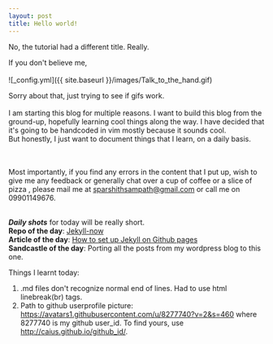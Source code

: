 ```yaml
---
layout: post
title: Hello world!
---
```


No, the tutorial had a different title. Really.  

If you don't believe me,<br><br> 
![_config.yml]({{ site.baseurl }}/images/Talk_to_the_hand.gif)

Sorry about that, just trying to see if gifs work.<br><br>
I am starting this blog for multiple reasons. 
I want to build this blog from the ground-up, hopefully learning cool things along the way.
I have decided that it's going to be handcoded in vim mostly because it sounds cool.  
But honestly, I just want to document things that I learn, on a daily basis. 

<br><br>
Most importantly, if you find any errors in the content that I put up,  wish to give me any feedback or generally chat over a cup of coffee or a slice of pizza , please mail me at sparshithsampath@gmail.com or call me on 09901149676.
<br><br>

 
<b><i>Daily shots</i></b> for today will be really short.<br>
<b>Repo of the day</b>: <a href="https://github.com/barryclark/jekyll-now"> Jekyll-now </a><br>
<b>Article of the day</b>: <a href="https://www.smashingmagazine.com/2014/08/build-blog-jekyll-github-pages/">How to set up Jekyll on Github pages</a><br>
<b>Sandcastle of the day</b>: Porting all the posts from my wordpress blog to this one.<br>

Things I learnt today:
1) .md files don't recognize normal end of lines. Had to use html linebreak(br) tags. <br> 
2) Path to github userprofile picture: <a href="https://avatars1.githubusercontent.com/u/8277740?v=2&s=460">https://avatars1.githubusercontent.com/u/8277740?v=2&s=460</a> where 8277740 is my github user_id. To find yours, use http://caius.github.io/github_id/.
